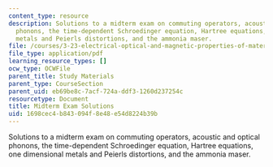 ```yaml
---
content_type: resource
description: Solutions to a midterm exam on commuting operators, acoustic and optical
  phonons, the time-dependent Schroedinger equation, Hartree equations, one dimensional
  metals and Peierls distortions, and the ammonia maser.
file: /courses/3-23-electrical-optical-and-magnetic-properties-of-materials-fall-2007/1698cec4b843094f8e48e54d8224b39b_midterm_sol.pdf
file_type: application/pdf
learning_resource_types: []
ocw_type: OCWFile
parent_title: Study Materials
parent_type: CourseSection
parent_uid: eb69be8c-7acf-724a-ddf3-1260d237254c
resourcetype: Document
title: Midterm Exam Solutions
uid: 1698cec4-b843-094f-8e48-e54d8224b39b
---
```

Solutions to a midterm exam on commuting operators, acoustic and optical phonons, the time-dependent Schroedinger equation, Hartree equations, one dimensional metals and Peierls distortions, and the ammonia maser.